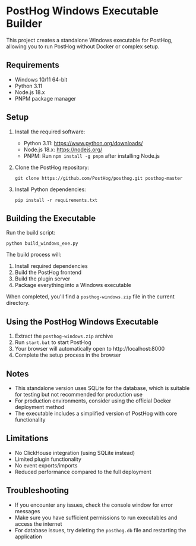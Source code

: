 # PostHog Windows Executable Builder

This project creates a standalone Windows executable for PostHog, allowing you to run PostHog without Docker or complex setup.

## Requirements

- Windows 10/11 64-bit
- Python 3.11
- Node.js 18.x
- PNPM package manager

## Setup

1. Install the required software:
   - Python 3.11: https://www.python.org/downloads/
   - Node.js 18.x: https://nodejs.org/
   - PNPM: Run `npm install -g pnpm` after installing Node.js

2. Clone the PostHog repository:
   ```
   git clone https://github.com/PostHog/posthog.git posthog-master
   ```

3. Install Python dependencies:
   ```
   pip install -r requirements.txt
   ```

## Building the Executable

Run the build script:
```
python build_windows_exe.py
```

The build process will:
1. Install required dependencies
2. Build the PostHog frontend
3. Build the plugin server
4. Package everything into a Windows executable

When completed, you'll find a `posthog-windows.zip` file in the current directory.

## Using the PostHog Windows Executable

1. Extract the `posthog-windows.zip` archive
2. Run `start.bat` to start PostHog
3. Your browser will automatically open to http://localhost:8000
4. Complete the setup process in the browser

## Notes

- This standalone version uses SQLite for the database, which is suitable for testing but not recommended for production use
- For production environments, consider using the official Docker deployment method
- The executable includes a simplified version of PostHog with core functionality

## Limitations

- No ClickHouse integration (using SQLite instead)
- Limited plugin functionality
- No event exports/imports
- Reduced performance compared to the full deployment

## Troubleshooting

- If you encounter any issues, check the console window for error messages
- Make sure you have sufficient permissions to run executables and access the internet
- For database issues, try deleting the `posthog.db` file and restarting the application 